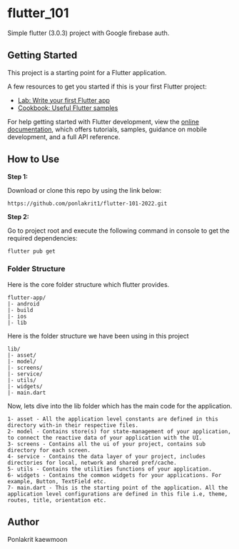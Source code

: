 # flutter_101

Simple flutter (3.0.3) project with Google firebase auth.

## Getting Started

This project is a starting point for a Flutter application.

A few resources to get you started if this is your first Flutter project:

- [Lab: Write your first Flutter app](https://docs.flutter.dev/get-started/codelab)
- [Cookbook: Useful Flutter samples](https://docs.flutter.dev/cookbook)

For help getting started with Flutter development, view the
[online documentation](https://docs.flutter.dev/), which offers tutorials,
samples, guidance on mobile development, and a full API reference.

## How to Use 

**Step 1:**

Download or clone this repo by using the link below:

```
https://github.com/ponlakrit1/flutter-101-2022.git
```

**Step 2:**

Go to project root and execute the following command in console to get the required dependencies: 

```
flutter pub get 
```

### Folder Structure
Here is the core folder structure which flutter provides.

```
flutter-app/
|- android
|- build
|- ios
|- lib
```

Here is the folder structure we have been using in this project

```
lib/
|- asset/
|- model/
|- screens/
|- service/
|- utils/
|- widgets/
|- main.dart
```
Now, lets dive into the lib folder which has the main code for the application.

```
1- asset - All the application level constants are defined in this directory with-in their respective files.
2- model - Contains store(s) for state-management of your application, to connect the reactive data of your application with the UI. 
3- screens - Contains all the ui of your project, contains sub directory for each screen.
4- service - Contains the data layer of your project, includes directories for local, network and shared pref/cache.
5- utils - Contains the utilities functions of your application.
6- widgets - Contains the common widgets for your applications. For example, Button, TextField etc.
7- main.dart - This is the starting point of the application. All the application level configurations are defined in this file i.e, theme, routes, title, orientation etc.
```

## Author
Ponlakrit kaewmoon
